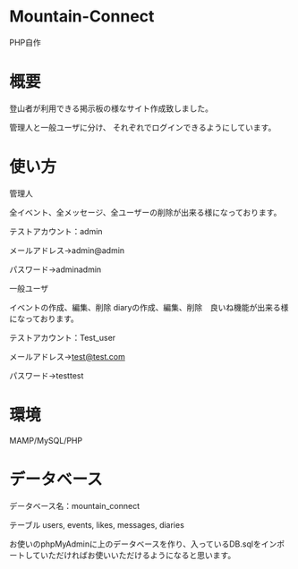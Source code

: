 # Mountain-Connect

PHP自作

# 概要
登山者が利用できる掲示板の様なサイト作成致しました。

管理人と一般ユーザに分け、 それぞれでログインできるようにしています。

# 使い方
管理人

全イベント、全メッセージ、全ユーザーの削除が出来る様になっております。

テストアカウント：admin

メールアドレス→admin@admin

パスワード→adminadmin

一般ユーザ

イベントの作成、編集、削除  diaryの作成、編集、削除　良いね機能が出来る様になっております。

テストアカウント：Test_user

メールアドレス→test@test.com

パスワード→testtest

# 環境
MAMP/MySQL/PHP

# データベース
データベース名：mountain_connect

テーブル
users, events, likes, messages, diaries

お使いのphpMyAdminに上のデータベースを作り、入っているDB.sqlをインポートしていただければお使いいただけるようになると思います。

